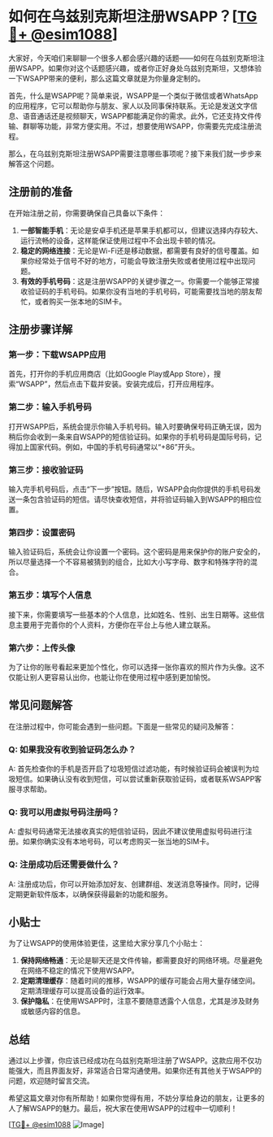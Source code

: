 # 如何在乌兹别克斯坦注册WSAPP？[[TG💪+ @esim1088](https://t.me/s/esim1088)]

大家好，今天咱们来聊聊一个很多人都会感兴趣的话题——如何在乌兹别克斯坦注册WSAPP。如果你对这个话题感兴趣，或者你正好身处乌兹别克斯坦，又想体验一下WSAPP带来的便利，那么这篇文章就是为你量身定制的。

首先，什么是WSAPP呢？简单来说，WSAPP是一个类似于微信或者WhatsApp的应用程序，它可以帮助你与朋友、家人以及同事保持联系。无论是发送文字信息、语音通话还是视频聊天，WSAPP都能满足你的需求。此外，它还支持文件传输、群聊等功能，非常方便实用。不过，想要使用WSAPP，你需要先完成注册流程。

那么，在乌兹别克斯坦注册WSAPP需要注意哪些事项呢？接下来我们就一步步来解答这个问题。

## 注册前的准备

在开始注册之前，你需要确保自己具备以下条件：

1. **一部智能手机**：无论是安卓手机还是苹果手机都可以，但建议选择内存较大、运行流畅的设备，这样能保证使用过程中不会出现卡顿的情况。
2. **稳定的网络连接**：无论是Wi-Fi还是移动数据，都需要有良好的信号覆盖。如果你经常处于信号不好的地方，可能会导致注册失败或者使用过程中出现问题。
3. **有效的手机号码**：这是注册WSAPP的关键步骤之一。你需要一个能够正常接收验证码的手机号码。如果你没有当地的手机号码，可能需要找当地的朋友帮忙，或者购买一张本地的SIM卡。

## 注册步骤详解

### 第一步：下载WSAPP应用

首先，打开你的手机应用商店（比如Google Play或App Store），搜索“WSAPP”，然后点击下载并安装。安装完成后，打开应用程序。

### 第二步：输入手机号码

打开WSAPP后，系统会提示你输入手机号码。输入时要确保号码正确无误，因为稍后你会收到一条来自WSAPP的短信验证码。如果你的手机号码是国际号码，记得加上国家代码。例如，中国的手机号码通常以“+86”开头。

### 第三步：接收验证码

输入完手机号码后，点击“下一步”按钮。随后，WSAPP会向你提供的手机号码发送一条包含验证码的短信。请尽快查收短信，并将验证码输入到WSAPP的相应位置。

### 第四步：设置密码

输入验证码后，系统会让你设置一个密码。这个密码是用来保护你的账户安全的，所以尽量选择一个不容易被猜到的组合，比如大小写字母、数字和特殊字符的混合。

### 第五步：填写个人信息

接下来，你需要填写一些基本的个人信息，比如姓名、性别、出生日期等。这些信息主要用于完善你的个人资料，方便你在平台上与他人建立联系。

### 第六步：上传头像

为了让你的账号看起来更加个性化，你可以选择一张你喜欢的照片作为头像。这不仅能让别人更容易认出你，也能让你在使用过程中感到更加愉悦。

## 常见问题解答

在注册过程中，你可能会遇到一些问题。下面是一些常见的疑问及解答：

### Q: 如果我没有收到验证码怎么办？

A: 首先检查你的手机是否开启了垃圾短信过滤功能，有时候验证码会被误判为垃圾短信。如果确认没有收到短信，可以尝试重新获取验证码，或者联系WSAPP客服寻求帮助。

### Q: 我可以用虚拟号码注册吗？

A: 虚拟号码通常无法接收真实的短信验证码，因此不建议使用虚拟号码进行注册。如果你确实没有本地号码，可以考虑购买一张当地的SIM卡。

### Q: 注册成功后还需要做什么？

A: 注册成功后，你可以开始添加好友、创建群组、发送消息等操作。同时，记得定期更新软件版本，以确保获得最新的功能和服务。

## 小贴士

为了让WSAPP的使用体验更佳，这里给大家分享几个小贴士：

1. **保持网络畅通**：无论是聊天还是文件传输，都需要良好的网络环境。尽量避免在网络不稳定的情况下使用WSAPP。
2. **定期清理缓存**：随着时间的推移，WSAPP的缓存可能会占用大量存储空间。定期清理缓存可以提高设备的运行效率。
3. **保护隐私**：在使用WSAPP时，注意不要随意透露个人信息，尤其是涉及财务或敏感内容的信息。

## 总结

通过以上步骤，你应该已经成功在乌兹别克斯坦注册了WSAPP。这款应用不仅功能强大，而且界面友好，非常适合日常沟通使用。如果你还有其他关于WSAPP的问题，欢迎随时留言交流。

希望这篇文章对你有所帮助！如果你觉得有用，不妨分享给身边的朋友，让更多的人了解WSAPP的魅力。最后，祝大家在使用WSAPP的过程中一切顺利！

[[TG💪+ @esim1088](https://t.me/s/esim1088) ![Image](https://i.postimg.cc/4NQfJmqS/Snipaste-2025-05-13-00-14-12.png)]